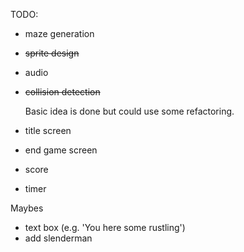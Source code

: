 TODO:
- maze generation
- ~~sprite design~~
- audio
- ~~collision detection~~

  Basic idea is done but could use some refactoring.
  
- title screen
- end game screen
- score
- timer


Maybes
- text box (e.g. 'You here some rustling')
- add slenderman
